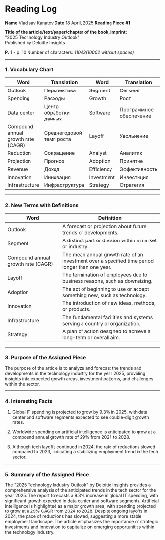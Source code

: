 # Reading Log

**Name** Vladisav Kanatov
**Date** 18 April, 2025
**Reading Piece #1**

**Title of the article/text/paper/chapter of the book, imprint:**  
"2025 Technology Industry Outlook"  
Published by Deloitte Insights  

**P.** 1 - p. 10
Number of characters: _11043(10002 without spaces)_

---
### 1. Vocabulary Chart

| Word                               | Translation              | Word       | Translation             |
| ---------------------------------- | ------------------------ | ---------- | ----------------------- |
| Outlook                            | Перспектива              | Segment    | Сегмент                 |
| Spending                           | Расходы                  | Growth     | Рост                    |
| Data center                        | Центр обработки данных   | Software   | Программное обеспечение |
| Compound annual growth rate (CAGR) | Среднегодовой темп роста | Layoff     | Увольнение              |
| Reduction                          | Сокращение               | Analyst    | Аналитик                |
| Projection                         | Прогноз                  | Adoption   | Принятие                |
| Revenue                            | Доход                    | Efficiency | Эффективность           |
| Innovation                         | Инновация                | Investment | Инвестиция              |
| Infrastructure                     | Инфраструктура           | Strategy   | Стратегия               |

---

### 2. New Terms with Definitions

| Word                               | Definition                                                                                      |
| ---------------------------------- | ----------------------------------------------------------------------------------------------- |
| Outlook                            | A forecast or projection about future trends or developments.                                   |
| Segment                            | A distinct part or division within a market or industry.                                        |
| Compound annual growth rate (CAGR) | The mean annual growth rate of an investment over a specified time period longer than one year. |
| Layoff                             | The termination of employees due to business reasons, such as downsizing.                       |
| Adoption                           | The act of beginning to use or accept something new, such as technology.                        |
| Innovation                         | The introduction of new ideas, methods, or products.                                            |
| Infrastructure                     | The fundamental facilities and systems serving a country or organization.                       |
| Strategy                           | A plan of action designed to achieve a long-term or overall aim.                                |

---

### 3. Purpose of the Assigned Piece

The purpose of the article is to analyze and forecast the trends and developments in the technology industry for the year 2025, providing insights into expected growth areas, investment patterns, and challenges within the sector.

---

### 4. Interesting Facts

1. Global IT spending is projected to grow by 9.3% in 2025, with data center and software segments expected to see double-digit growth rates.
    
2. Worldwide spending on artificial intelligence is anticipated to grow at a compound annual growth rate of 29% from 2024 to 2028.
	
3. Although tech layoffs continued in 2024, the rate of reductions slowed compared to 2023, indicating a stabilizing employment trend in the tech sector.

---

### 5. Summary of the Assigned Piece

The "2025 Technology Industry Outlook" by Deloitte Insights provides a comprehensive analysis of the anticipated trends in the tech sector for the year 2025. The report forecasts a 9.3% increase in global IT spending, with significant growth expected in data center and software segments. Artificial intelligence is highlighted as a major growth area, with spending projected to grow at a 29% CAGR from 2024 to 2028. Despite ongoing layoffs in 2024, the pace of reductions has slowed, suggesting a more stable employment landscape. The article emphasizes the importance of strategic investments and innovation to capitalize on emerging opportunities within the technology industry.
